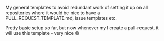 My general templates to avoid redundant work of setting it up on all repositories where it would be nice to have a PULL_REQUEST_TEMPLATE.md, issue templates etc.

Pretty basic setup so far, but now whenever my I create a pull-request, it will use this template - very nice 😄
